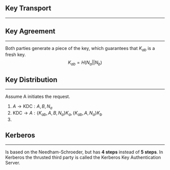 ## Key Transport
---

## Key Agreement
---
Both parties generate a piece of the key, which guarantees that $K_{ab}$ is a fresh key.
$$K_{ab} = H(N_a||N_b)$$
## Key Distribution
---
Assume A initiates the request.
1. $A \rightarrow \text{KDC}: A, B, N_a$
2. $\text{KDC} \rightarrow A: \{K_{ab}, A, B, N_a\}K_a, \{K_{ab}, A, N_a\}K_b$
3. 

## Kerberos
---
Is based on the Needham-Schroeder, but has __4 steps__ instead of __5 steps__.
In Kerberos the thrusted third party is called the Kerberos Key Authentication Server.